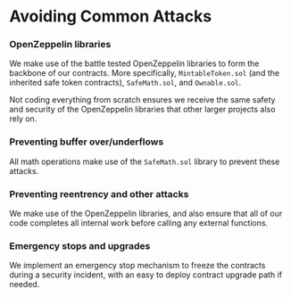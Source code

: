 # Avoiding Common Attacks

### OpenZeppelin libraries
We make use of the battle tested OpenZeppelin libraries to form the backbone of our contracts. More specifically, `MintableToken.sol` (and the inherited safe token contracts), `SafeMath.sol`, and `Ownable.sol`.

Not coding everything from scratch ensures we receive the same safety and security of the OpenZeppelin libraries that other larger projects also rely on.

### Preventing buffer over/underflows
All math operations make use of the `SafeMath.sol` library to prevent these attacks.

### Preventing reentrency and other attacks
We make use of the OpenZeppelin libraries, and also ensure that all of our code completes all internal work before calling any external functions.

### Emergency stops and upgrades
We implement an emergency stop mechanism to freeze the contracts during a security incident, with an easy to deploy contract upgrade path if needed.
